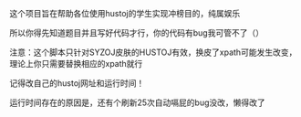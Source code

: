 这个项目旨在帮助各位使用hustoj的学生实现冲榜目的，纯属娱乐

所以你得先知道题目并且写好代码才行，你的代码有bug我可管不了（）

注意：这个脚本只针对SYZOJ皮肤的HUSTOJ有效，换皮了xpath可能发生改变，理论上你只需要替换相应的xpath就行

记得改自己的hustoj网址和运行时间！

运行时间存在的原因是，还有个刷新25次自动嗝屁的bug没改，懒得改了
